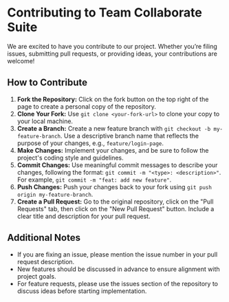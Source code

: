 # Contributing to Team Collaborate Suite

We are excited to have you contribute to our project. Whether you’re filing issues, submitting pull requests, or providing ideas, your contributions are welcome!

## How to Contribute
1. **Fork the Repository:** Click on the fork button on the top right of the page to create a personal copy of the repository.
2. **Clone Your Fork:** Use `git clone <your-fork-url>` to clone your copy to your local machine.
3. **Create a Branch:** Create a new feature branch with `git checkout -b my-feature-branch`. Use a descriptive branch name that reflects the purpose of your changes, e.g., `feature/login-page`.
4. **Make Changes:** Implement your changes, and be sure to follow the project's coding style and guidelines.
5. **Commit Changes:** Use meaningful commit messages to describe your changes, following the format: `git commit -m "<type>: <description>"`. For example, `git commit -m "feat: add new feature"`.
6. **Push Changes:** Push your changes back to your fork using `git push origin my-feature-branch`.
7. **Create a Pull Request:** Go to the original repository, click on the "Pull Requests" tab, then click on the "New Pull Request" button. Include a clear title and description for your pull request.

## Additional Notes
- If you are fixing an issue, please mention the issue number in your pull request description.
- New features should be discussed in advance to ensure alignment with project goals.
- For feature requests, please use the issues section of the repository to discuss ideas before starting implementation.